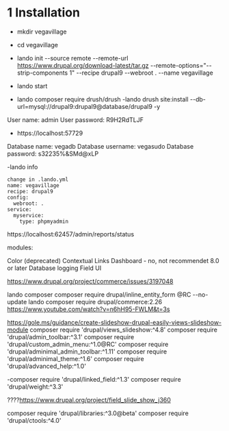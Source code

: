 # 1 Installation

- mkdir vegavillage
- cd vegavillage
- lando init --source remote --remote-url https://www.drupal.org/download-latest/tar.gz --remote-options="--strip-components 1" --recipe drupal9 --webroot . --name vegavillage
- lando start

- lando composer require drush/drush
  -lando drush site:install --db-url=mysql://drupal9:drupal9@database/drupal9 -y

User name: admin User password: R9H2RdTLJF

- https://localhost:57729

Database name: vegadb
Database username: vegasudo
Database password: s32235%&SMd@xLP

-lando info

```
change in .lando.yml
name: vegavillage
recipe: drupal9
config:
  webroot: .
service:
  myservice:
    type: phpmyadmin
```

https://localhost:62457/admin/reports/status

modules:

Color (deprecated)
Contextual Links
Dashboard - no, not recommendet 8.0 or later
Database logging
Field UI

https://www.drupal.org/project/commerce/issues/3197048

lando composer
composer require drupal/inline_entity_form @RC --no-update
lando composer require drupal/commerce:2.26
https://www.youtube.com/watch?v=n6hH95-FWLM&t=3s

https://gole.ms/guidance/create-slideshow-drupal-easily-views-slideshow-module
composer require 'drupal/views_slideshow:^4.8'
composer require 'drupal/admin_toolbar:^3.1'
composer require 'drupal/custom_admin_menu:^1.0@RC'
composer require 'drupal/adminimal_admin_toolbar:^1.11'
composer require 'drupal/adminimal_theme:^1.6'
composer require 'drupal/advanced_help:^1.0'

-composer require 'drupal/linked_field:^1.3'
composer require 'drupal/weight:^3.3'

????https://www.drupal.org/project/field_slide_show_j360

composer require 'drupal/libraries:^3.0@beta'
composer require 'drupal/ctools:^4.0'
